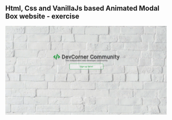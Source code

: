 Html, Css and VanillaJs based Animated Modal Box website - exercise
---

![AnimatedModalBox](https://github.com/r4nd3l/AnimatedModalBox/blob/master/img/sample.gif)
